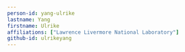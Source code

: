 ```yaml
---
person-id: yang-ulrike
lastname: Yang
firstname: Ulrike
affiliations: ["Lawrence Livermore National Laboratory"]
github-id: ulrikeyang
---
```

